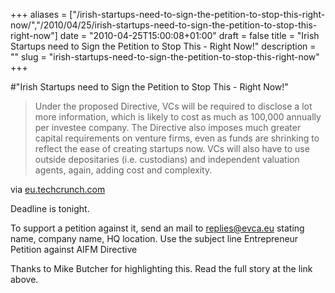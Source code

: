 +++
aliases = ["/irish-startups-need-to-sign-the-petition-to-stop-this-right-now/","/2010/04/25/irish-startups-need-to-sign-the-petition-to-stop-this-right-now"]
date = "2010-04-25T15:00:08+01:00"
draft = false
title = "Irish Startups need to Sign the Petition to Stop This - Right Now!"
description = ""
slug = "irish-startups-need-to-sign-the-petition-to-stop-this-right-now"
+++

#"Irish Startups need to Sign the Petition to Stop This - Right Now!"


 <div class="posterous_bookmarklet_entry">
 <blockquote class="posterous_medium_quote">Under the proposed Directive, VCs will be required to disclose a lot more information, which is likely to cost as much as 100,000 annually per investee company. The Directive also imposes much greater capital requirements on venture firms, even as funds are shrinking to reflect the ease of creating startups now. VCs will also have to use outside depositaries (i.e. custodians) and independent valuation agents, again, adding cost and complexity.</blockquote>

<div class="posterous_quote_citation">via <a href="http://eu.techcrunch.com/2010/04/25/new-eu-rules-could-kill-off-european-vc-and-screw-startups-lets-stop-them/">eu.techcrunch.com</a></div>
 <p>Deadline is tonight.
</p><p>To support a petition against it, send an mail to <a href="mailto:replies@evca.eu">replies@evca.eu</a> stating name, company name, HQ location. Use the subject line Entrepreneur Petition against AIFM Directive
</p><p>Thanks to Mike Butcher for highlighting this. Read the full story at the link above.</p></div>
 